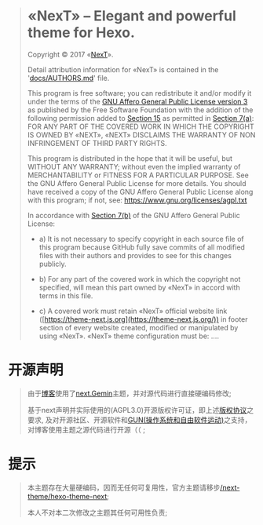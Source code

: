 ># «NexT» – Elegant and powerful theme for Hexo.
>
>
>
>Copyright © 2017 «[NexT](https://github.com/next-theme/hexo-theme-next)».
>
>Detail attribution information for «NexT»
>is contained in the '[docs/AUTHORS.md](https://github.com/next-theme/hexo-theme-next/blob/master/docs/AUTHORS.md)' file.
>
>This program is free software; you can redistribute it and/or modify it under the terms of the [GNU Affero General Public License version 3](https://github.com/next-theme/hexo-theme-next/blob/master/docs/AGPL3.md) as published by the Free Software Foundation with the addition of the following permission added to [Section 15](https://github.com/next-theme/hexo-theme-next/blob/master/docs/AGPL3.md/#15-disclaimer-of-warranty) as permitted in [Section 7(a)](https://github.com/next-theme/hexo-theme-next/blob/master/docs/AGPL3.md/#7-additional-terms): FOR ANY PART OF THE COVERED WORK IN WHICH THE COPYRIGHT IS OWNED BY «NEXT», «NEXT» DISCLAIMS THE WARRANTY OF NON INFRINGEMENT OF THIRD PARTY RIGHTS.
>
>This program is distributed in the hope that it will be useful, but WITHOUT ANY WARRANTY; without even the implied warranty of MERCHANTABILITY or FITNESS FOR A PARTICULAR PURPOSE. See the GNU Affero General Public License for more details. You should have received a copy of the GNU Affero General Public License along with this program; if not, see: https://www.gnu.org/licenses/agpl.txt
>
>In accordance with [Section 7(b)](https://github.com/next-theme/hexo-theme-next/blob/master/docs/AGPL3.md/#7-additional-terms) of the GNU Affero General Public License:
>
>- a) It is not necessary to specify copyright in each source file of this program because GitHub fully save commits of all modified files with their authors and provides to see for this changes publicly.
>
>- b) For any part of the covered work in which the copyright not specified, will mean this part owned by «NexT» in accord with terms in this file.
>
>- c) A covered work must retain «NexT» official website link ([https://theme-next.js.org](https://theme-next.js.org/)) in footer section of every website created, modified or manipulated by using «NexT». «NexT» theme configuration must be:
>....
# 开源声明
> 由于[博客](https://agen233.top)使用了[next.Gemin](https://github.com/next-theme/hexo-theme-next)主题，并对源代码进行直接硬编码修改;
> 
> 基于next声明并实际使用的(AGPL3.0)开源版权许可证，即上述[版权协议](https://github.com/next-theme/hexo-theme-next?tab=License-1-ov-file)之要求, 及对开源社区、开源软件和[GUN(操作系统和自由软件运动)](https://www.gnu.org/home.zh-cn.html)之支持，对博客使用主题之源代码进行开源（（ ;

# 提示
> 本主题存在大量硬编码，因而无任何可复用性，官方主题请移步[/next-theme/hexo-theme-next](https://github.com/next-theme/hexo-theme-next);
> 
> 本人不对本二次修改之主题其任何可用性负责; 
